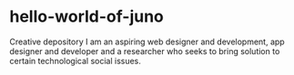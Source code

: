 # hello-world-of-juno
Creative depository
I am an aspiring web designer and development, app designer and developer and a researcher who seeks to bring solution to certain technological social issues. 
